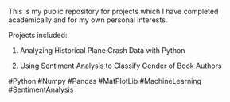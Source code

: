 This is my public repository for projects which I have completed academically and for my own personal interests.

Projects included:

1. Analyzing Historical Plane Crash Data with Python

2. Using Sentiment Analysis to Classify Gender of Book Authors

#Python #Numpy #Pandas #MatPlotLib #MachineLearning #SentimentAnalysis
